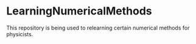 # LearningNumericalMethods
This repository is being used to relearning certain numerical methods for physicists.
